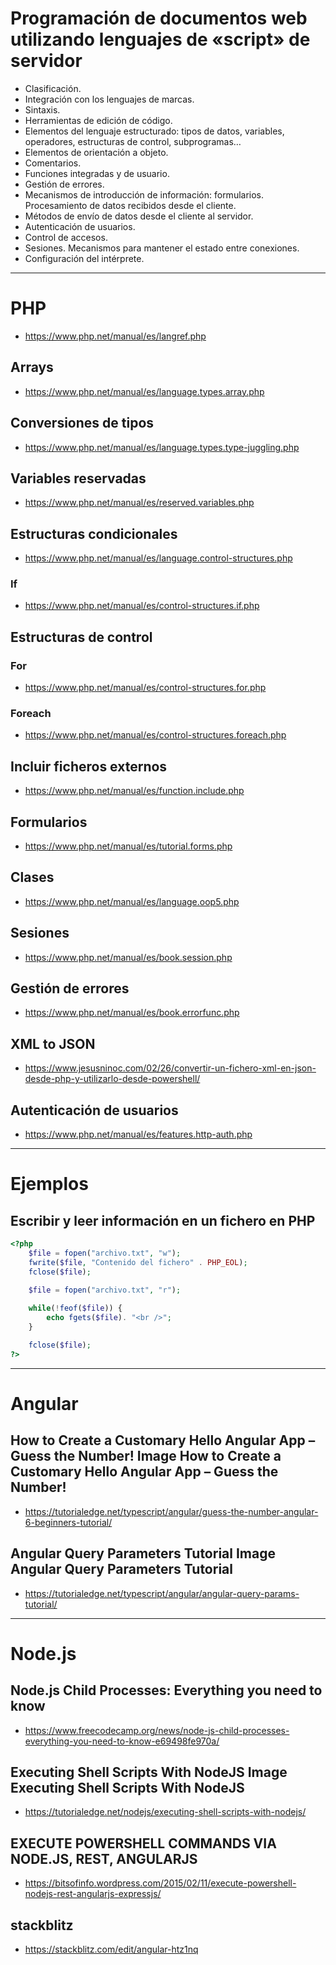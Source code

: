 # Programación de documentos web utilizando lenguajes de «script» de servidor
- Clasificación.
- Integración con los lenguajes de marcas.
- Sintaxis.
- Herramientas de edición de código.
- Elementos del lenguaje estructurado: tipos de datos, variables, operadores, estructuras de control, subprogramas…
- Elementos de orientación a objeto.
- Comentarios.
- Funciones integradas y de usuario.
- Gestión de errores.
- Mecanismos de introducción de información: formularios. Procesamiento de datos recibidos desde el cliente.
- Métodos de envío de datos desde el cliente al servidor.
- Autenticación de usuarios.
- Control de accesos.
- Sesiones. Mecanismos para mantener el estado entre conexiones.
- Configuración del intérprete.

----------------------

# PHP
* https://www.php.net/manual/es/langref.php
## Arrays
* https://www.php.net/manual/es/language.types.array.php
## Conversiones de tipos
* https://www.php.net/manual/es/language.types.type-juggling.php
## Variables reservadas
* https://www.php.net/manual/es/reserved.variables.php
## Estructuras condicionales
* https://www.php.net/manual/es/language.control-structures.php
### If
* https://www.php.net/manual/es/control-structures.if.php
## Estructuras de control
### For
* https://www.php.net/manual/es/control-structures.for.php
### Foreach
* https://www.php.net/manual/es/control-structures.foreach.php
## Incluir ficheros externos
* https://www.php.net/manual/es/function.include.php
## Formularios
* https://www.php.net/manual/es/tutorial.forms.php
## Clases
* https://www.php.net/manual/es/language.oop5.php
## Sesiones
* https://www.php.net/manual/es/book.session.php
## Gestión de errores
* https://www.php.net/manual/es/book.errorfunc.php
## XML to JSON
* https://www.jesusninoc.com/02/26/convertir-un-fichero-xml-en-json-desde-php-y-utilizarlo-desde-powershell/
## Autenticación de usuarios
* https://www.php.net/manual/es/features.http-auth.php

----------------------

# Ejemplos

## Escribir y leer información en un fichero en PHP

```PHP
<?php
	$file = fopen("archivo.txt", "w");
	fwrite($file, "Contenido del fichero" . PHP_EOL);
	fclose($file);

	$file = fopen("archivo.txt", "r");
	
	while(!feof($file)) {
		echo fgets($file). "<br />";
	}

	fclose($file);
?>
```

----------------------

# Angular

## How to Create a Customary Hello Angular App – Guess the Number! Image How to Create a Customary Hello Angular App – Guess the Number!
* https://tutorialedge.net/typescript/angular/guess-the-number-angular-6-beginners-tutorial/

## Angular Query Parameters Tutorial Image Angular Query Parameters Tutorial
* https://tutorialedge.net/typescript/angular/angular-query-params-tutorial/

----------------------

# Node.js

## Node.js Child Processes: Everything you need to know
* https://www.freecodecamp.org/news/node-js-child-processes-everything-you-need-to-know-e69498fe970a/

## Executing Shell Scripts With NodeJS Image Executing Shell Scripts With NodeJS
* https://tutorialedge.net/nodejs/executing-shell-scripts-with-nodejs/

## EXECUTE POWERSHELL COMMANDS VIA NODE.JS, REST, ANGULARJS
* https://bitsofinfo.wordpress.com/2015/02/11/execute-powershell-nodejs-rest-angularjs-expressjs/

## stackblitz
* https://stackblitz.com/edit/angular-htz1nq
